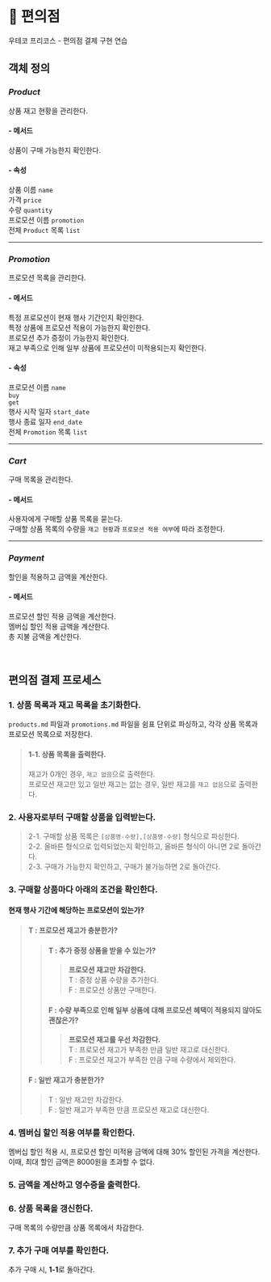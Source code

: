 # 🏪 편의점
우테코 프리코스 - 편의점 결제 구현 연습
## 객체 정의
### *Product*
상품 재고 현황을 관리한다.

#### - 메서드
상품이 구매 가능한지 확인한다.   

#### - 속성
상품 이름 `name`   
가격 `price`   
수량 `quantity`   
프로모션 이름 `promotion`   
전체 `Product` 목록 `list`

---
### *Promotion*
프로모션 목록을 관리한다.

#### - 메서드
특정 프로모션이 현재 행사 기간인지 확인한다.   
특정 상품에 프로모션 적용이 가능한지 확인한다.   
프로모션 추가 증정이 가능한지 확인한다.   
재고 부족으로 인해 일부 상품에 프로모션이 미적용되는지 확인한다.

#### - 속성
프로모션 이름 `name`   
`buy`   
`get`   
행사 시작 일자 `start_date`   
행사 종료 일자 `end_date`   
전체 `Promotion` 목록 `list`

---
### *Cart*
구매 목록을 관리한다.

#### - 메서드
사용자에게 구매할 상품 목록을 묻는다.  
구매할 상품 목록의 수량을 `재고 현황`과 `프로모션 적용 여부`에 따라 조정한다.

---
### *Payment*
할인을 적용하고 금액을 계산한다.

#### - 메서드
프로모션 할인 적용 금액을 계산한다.   
멤버십 할인 적용 금액을 계산한다.   
총 지불 금액을 계산한다.

<br>

## 편의점 결제 프로세스
### 1. 상품 목록과 재고 목록을 초기화한다.
`products.md` 파일과 `promotions.md` 파일을 쉼표 단위로 파싱하고, 각각 상품 목록과 프로모션 목록으로 저장한다.
> #### 1-1. 상품 목록을 출력한다.
> 재고가 0개인 경우, `재고 없음`으로 출력한다.   
> 프로모션 재고만 있고 일반 재고는 없는 경우, 일반 재고를 `재고 없음`으로 출력한다.
### 2. 사용자로부터 구매할 상품을 입력받는다.
> 2-1. 구매할 상품 목록은 `[상품명-수량],[상품명-수량]` 형식으로 파싱한다.   
> 2-2. 올바른 형식으로 입력되었는지 확인하고, 올바른 형식이 아니면 2로 돌아간다.   
> 2-3. 구매가 가능한지 확인하고, 구매가 불가능하면 2로 돌아간다.
### 3. 구매할 상품마다 아래의 조건을 확인한다.
#### 현재 행사 기간에 해당하는 프로모션이 있는가?
> #### T : 프로모션 재고가 충분한가?
>> #### T : 추가 증정 상품을 받을 수 있는가?
>>> **프로모션 재고만 차감한다.**  
>>> T : 증정 상품 수량을 추가한다.  
>>> F : 프로모션 상품만 구매한다.
>> #### F : 수량 부족으로 인해 일부 상품에 대해 프로모션 혜택이 적용되지 않아도 괜찮은가?   
>>> **프로모션 재고를 우선 차감한다.**  
>>> T : 프로모션 재고가 부족한 만큼 일반 재고로 대신한다.   
>>> F : 프로모션 재고가 부족한 만큼 구매 수량에서 제외한다.  
> #### F : 일반 재고가 충분한가?
>> T : 일반 재고만 차감한다.    
>> F : 일반 재고가 부족한 만큼 프로모션 재고로 대신한다.  
### 4. 멤버십 할인 적용 여부를 확인한다.
멤버십 할인 적용 시, 프로모션 할인 미적용 금액에 대해 30% 할인된 가격을 계산한다.   
이때, 최대 할인 금액은 8000원을 초과할 수 없다.
### 5. 금액을 계산하고 영수증을 출력한다.
### 6. 상품 목록을 갱신한다.
구매 목록의 수량만큼 상품 목록에서 차감한다.
### 7. 추가 구매 여부를 확인한다.
추가 구매 시, **1-1**로 돌아간다.